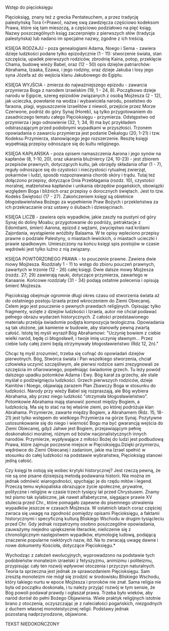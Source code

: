 Wstęp do pięcioksięgu

Pięcioksiąg, znany też z grecka Pentateuchem, a przez tradycję palestyńską Tora (=Prawo), nazwę swą zawdzięcza częściowo kodeksom Prawa, które się tam mieszczą, a częściowo podziałowo na pięć ksiąg. Nazwy poszczególnych ksiąg zaczerpnięto z pierwszych słów (tradycja palestyńska) lub nadano im specjalne nazwy, zgodne z ich treścią.

KSIĘGA RODZAJU - poza genealogiami Adama, Noego i Sema - zawiera dzieje ludzkości podane tylko epizodycznie (1 - 11): stworzenie świata, stan szczęścia, upadek pierwszych rodziców, zbrodnię Kaina, potop, przeklęcie Chama, budowę wieży Babel, oraz (12 - 50) opis dziejów patriarchów: Abrahama, Izaaka, Ezawa, i jego rodziny, oraz dzieje Jakuba i losy jego syna Józefa aż do wejścia klanu Jakubowego do Egiptu.

KSIĘGA WYJŚCIA - zmierza do najważniejszego epizodu - zawarcia przymierza Boga z narodem izraelskim (19, 1 - 24, 8). Początkowo dzieje narodu w Egipcie, szereg epizodów związanych z osobą Mojżesza (2 - 12), jak ucieczka, powołanie na wodza i wybawiciela narodu, poselstwo do faraona, plagi, wypuszczenie Izraelitów z niewoli, przejście przez Morze Czerwone, podróż do góry Synaj (Horeb), są tylko przygotowaniem do zasadniczego tematu całego Pięcioksięgu - przymierza. Odstępstwo od przymierza i jego odnowienie (32, 1; 34, 9) ma być przykładem odstraszającym przed podobnymi wypadkami w przyszłości. Trzonem opowiadania o zawarciu przymierza jest podanie Dekalogu (20, 1-21) i tzw. Kodeksu Przymierza, stanowiącego jego rozszerzenie. Resztę księgi wypełniają przepisy odnoszące się do kultu religijnego.

KSIĘGA KAPŁAŃSKA - poza opisem namaszczenia Aarona i jego synów na kapłanów (8, 1-10, 20), oraz ukarania bluźniercy (24, 10-23) - jest zbiorem przepisów prawnych, dotyczących kultu, jak obrzędy składania ofiar (1 - 7), reguły odnoszące się do czystości i nieczystości rytualnej zwierząt, pokarmów i ludzi, sposób rozpoznawania chorób skóry i trądu. Tutaj też dołączono przepisy, dotyczące Dnia Przebłagania (rozdz. 10), czystości moralnej, małżeństwa kapłanów i unikania obrzędów pogańskich, obowiązki względem Boga i bliźnich oraz przepisy o dorocznych świętach. Jest to tzw. Kodeks Świętości (17 - 27). Zakończeniem księgi są obietnice błogosławieństwa Bożego za wypełnienie Praw Bożych i przekleństwa za ich przekraczanie oraz ustawy o ślubach i dziesięcinach.

KSIĘGA LICZB - zawiera opis wypadków, jakie zaszły na pustyni od góry Synaj do doliny Moabu; przygotowanie do podróży, petraktacje z Edomitami, śmierć Aarona, epizod z wężami, zwycięstwo nad królami Zajordania, wystąpienie wróżbity Balaama. W te opisy wpleciono przepisy prawne o podziale Palestyny, o miastach lewickich, o miastach ucieczki i prawie spadkowym. Umieszczony na końcu księgi spis postojów w czasie wędrówki jest tylko luźno z nią związany.

KSIĘGA POWTÓRZONEGO PRAWA - to pouczenie prawne. Zawiera dwie mowy Mojżesza. Rozdziały 1 - 11 to wstęp do zbioru pouczeń prawnych, zawartych w trzonie (12 - 26) całej księgi. Dwie dalsze mowy Mojżesza (rozdz. 27; 29) zawierają nauki, dotyczące przymierza, zawartego w Kanaanie. Końcowe rozdziały (31 - 34) podają ostatnie polecenia i opisują śmierć Mojżesza.

Pięcioksiąg obejmuje ogromnie długi okres czasu od stworzenia świata aż do ostatniego postoju Izraela przed wkroczeniem do Ziemi Obiecanej. Celem jego jest pouczenie o pewnych prawdach religijnych. Opisując tylko fragmenty, wzięte z dziejów ludzkości i Izraela, autor nie chciał podawać pełnego obrazu wydarzeń historycznych. Z całości przedstawionego materiału przebija świadomie podjęta kompozycja teologiczna. Opowiadania są tak ułożone, jak kamienie w budowie, aby stanowiły pewną zwartą całość. Istotę tej myśli wyraził Bóg Abrahamowi: "Uczynię bowiem z ciebie wielki naród, będę ci błogosławił, i twoje imię uczynię sławnym... Przez ciebie ludy całej ziemi będą otrzymywały błogosławieństwo (Rdz 12, 2n)."

Chcąc tę myśl zrozumieć, trzeba się cofnąć do opowiadań dziejów pierwotnych. Bóg, Stwórca świata i Pan wszelkiego stworzenia, chciał człowieka uczynić szczęśliwym, ale pierwsi rodzice sami zrezygnowali ze szczęścia im ofiarowanego, popełniając świadomie grzech. Tu leży powód dalszego upadku potomków Adama i Ewy. Bóg karał za grzechy, ale stale myślał o podźwignięciu ludzkości. Grzech pierwszych rodziców, dzieje Kainitów i Noego, objawiają zarazem Plan Zbawczy Boga w stosunku do ludzkości. Narody przy wieży Babel się rozpraszają, ale Bóg wybiera Abrahama, aby przez niego ludzkość "otrzymała błogosławieństwo". Potomkowie Abrahama mają stanowić pomost między Bogiem, a ludzkością. Ma się to stać na tej właśnie ziemi, po której podróżuje klan Abrahama. Przymierze, zawarte między Bogiem, a Abrahamem (Rdz. 15, 18-21) jest tylko wstępem do wielkiego Przymierza na górze Synaj. Pozytywne ustosunkowanie się do niego i wierność Bogu ma być gwarancją wejścia do Ziemi Obiecanej, gdyż Jahwe jest Bogiem, przejawiającym pełnię doskonałości moralnej, różnym od bóstw nacjonalistycznych innych narodów. Przymierze, wypływające z miłości Bożej do ludzi jest podbudową Prawa, które zajmuje poczesne miejsce w Pięcioksięgu.Dzięki przymierzu, wędrówce do Ziemi Obiecanej i zadaniom, jakie ma Izrael spełnić w stosunku do całej ludzkości na podstawie wybraństwa, Pięcioksiąg stanowi jedną całość.

Czy księgi te ostoją się wobec krytyki historycznej? Jest rzeczą pewną, że nie są one pisane dzisiejszą metodą podawania historii. Nie można im jednak odmówić wiarogodności, spychając je do rzędu mitów i legend. Przeczą temu wykopaliska obrazujące życie społeczne, prywatne, polityczne i religijne w czasie trzech tysięcy lat przed Chrystusem. Znamy też pismo tak sylabiczne, jak nawet alfabetyczne, sięgające prawie XV stulecia przed Chr., które pomagało zapewne do pisemnego utrwalenia wypadków jeszcze w czasach Mojżesza. W ostatnich latach coraz częściej zwraca się uwagę na zgodność pomiędzy opisami Pięcioksięgu, a faktami historycznymi i specyficzną kulturą Bliskiego Wschodu w drugim tysiącleciu przed Chr. Gdy jednak rozpatrzymy osobno poszczególne opowiadania, zauważymy niejedno upiększenie literackie, nieliczenie się z chronoligicznym następstwem wypadków, etymologię ludową, podającą znaczenie popularne niektórych nazw, itd. Na to zwracają uwagę dawne i nowe dokumenty Kościoła, dotyczące Pięcioksięgu.*

Wychodząc z założeń ewolucyjnych, wyprowadzono na podstawie tych podobieństw monateizm izraelski z fetyszyzmu, animizmu i politeizmu, przypisując cały ten rozwój wpływowi otoczenia i przyczyn naturalnych. Teoria ta sprzeczna jest jednak ze sprawozdaniem Pięcioksięgu. Sam zresztą monoteizm nie mógł się zrodzić w środowisku Bliskiego Wschodu, który takiego nurtu w epoce Mojżesza i proroków nie znał. Sama religia nie była od początku doskonała, i tu należy przyjąć rozwój w tym sensie, że Bóg powoli podawał prawdy i ogłaszał prawa. Trzeba było wieków, aby naród dorósł do pełni Bożego Objawienia. Wiele praktyk religijnych istotnie brano z otoczenia, oczyszczając je z naleciałości pogańskich, niezgodnych z duchem własnej monoteistycznej religii. Podstawy jednak pozostaną nadprzyrodzone, objawione.


TEKST NIEDOKOŃCZONY
